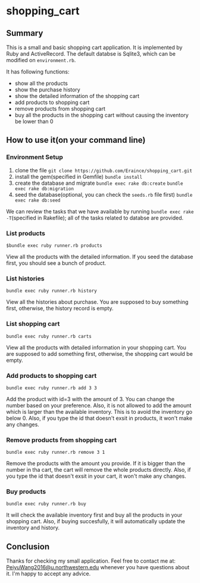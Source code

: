 # shopping_cart
## Summary
This is a small and basic shopping cart application. It is implemented by Ruby and ActiveRecord. The default databse is Sqlite3, which can be modified on `environment.rb`.

It has following functions:

* show all the products
* show the purchase history
* show the detailed information of the shopping cart
* add products to shopping cart
* remove products from shopping cart
* buy all the products in the shopping cart without causing the inventory be lower than 0

## How to use it(on your command line)

### Environment Setup
1. clone the file
	`git clone https://github.com/Eraince/shopping_cart.git`
2. install the gem(specified in Gemfile)
	`bundle install`
3. create the database and migrate
	`bundle exec rake db:create`
	`bundle exec rake db:migration`
4. seed the database(optional, you can check the `seeds.rb` file first)
	`bundle exec rake db:seed`

We can review the tasks that we have available by running `bundle exec rake -T`(specified in Rakefile); all of the tasks related to databse are provided.

### List products
```
$bundle exec ruby runner.rb products
```
View all the products with the detailed information. If you seed the database first, you should see a bunch of product.

### List histories
```
bundle exec ruby runner.rb history
```
View all the histories about purchase. You are supposed to buy something first, otherwise, the history record is empty.

### List shopping cart
```
bundle exec ruby runner.rb carts
```
View all the products with detailed information in your shopping cart. You are supposed to add something first, otherwise, the shopping cart would be empty.

### Add products to shopping cart
```
bundle exec ruby runner.rb add 3 3
```
Add the product with id=3 with the amount of 3. You can change the number based on your preference.
Also, it is not allowed to add the amount which is larger than the available inventory. This is to avoid the inventory go below 0. Also, if you type the id that doesn't exsit in products, it won't make any changes.

### Remove products from shopping cart
```
bundle exec ruby runner.rb remove 3 1
```
Remove the products with the amount you provide. If it is bigger than the number in tha cart, the cart will remove the whole products directly. Also, if you type the id that doesn't exsit in your cart, it won't make any changes.

### Buy products
```
bundle exec ruby runner.rb buy
```
It will check the available inventory first and buy all the products in your shopping cart.
Also, if buying succesfully, it will automatically update the inventory and history.


## Conclusion
Thanks for checking my small application. Feel free to contact me at: PeiyuWang2016@u.northwestern.edu whenever you have questions about it. I'm happy to accept any advice.

